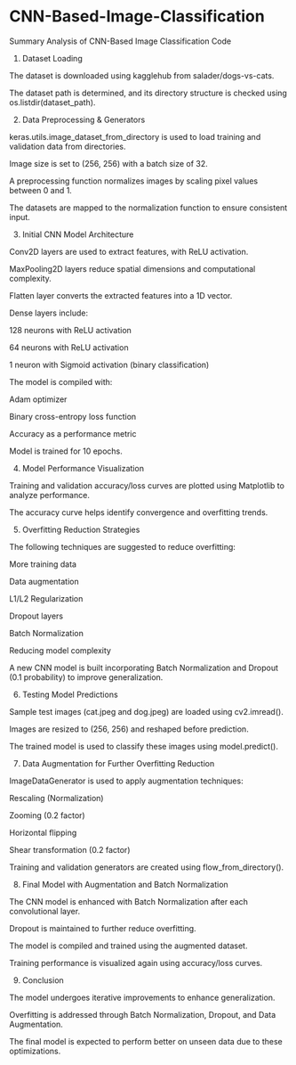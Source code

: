 # CNN-Based-Image-Classification
Summary Analysis of CNN-Based Image Classification Code

1. Dataset Loading

The dataset is downloaded using kagglehub from salader/dogs-vs-cats.

The dataset path is determined, and its directory structure is checked using os.listdir(dataset_path).

2. Data Preprocessing & Generators

keras.utils.image_dataset_from_directory is used to load training and validation data from directories.

Image size is set to (256, 256) with a batch size of 32.

A preprocessing function normalizes images by scaling pixel values between 0 and 1.

The datasets are mapped to the normalization function to ensure consistent input.

3. Initial CNN Model Architecture

Conv2D layers are used to extract features, with ReLU activation.

MaxPooling2D layers reduce spatial dimensions and computational complexity.

Flatten layer converts the extracted features into a 1D vector.

Dense layers include:

128 neurons with ReLU activation

64 neurons with ReLU activation

1 neuron with Sigmoid activation (binary classification)

The model is compiled with:

Adam optimizer

Binary cross-entropy loss function

Accuracy as a performance metric

Model is trained for 10 epochs.

4. Model Performance Visualization

Training and validation accuracy/loss curves are plotted using Matplotlib to analyze performance.

The accuracy curve helps identify convergence and overfitting trends.

5. Overfitting Reduction Strategies

The following techniques are suggested to reduce overfitting:

More training data

Data augmentation

L1/L2 Regularization

Dropout layers

Batch Normalization

Reducing model complexity

A new CNN model is built incorporating Batch Normalization and Dropout (0.1 probability) to improve generalization.

6. Testing Model Predictions

Sample test images (cat.jpeg and dog.jpeg) are loaded using cv2.imread().

Images are resized to (256, 256) and reshaped before prediction.

The trained model is used to classify these images using model.predict().

7. Data Augmentation for Further Overfitting Reduction

ImageDataGenerator is used to apply augmentation techniques:

Rescaling (Normalization)

Zooming (0.2 factor)

Horizontal flipping

Shear transformation (0.2 factor)

Training and validation generators are created using flow_from_directory().

8. Final Model with Augmentation and Batch Normalization

The CNN model is enhanced with Batch Normalization after each convolutional layer.

Dropout is maintained to further reduce overfitting.

The model is compiled and trained using the augmented dataset.

Training performance is visualized again using accuracy/loss curves.

9. Conclusion

The model undergoes iterative improvements to enhance generalization.

Overfitting is addressed through Batch Normalization, Dropout, and Data Augmentation.

The final model is expected to perform better on unseen data due to these optimizations.


